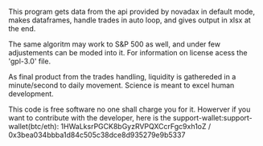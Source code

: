 This program gets data from the api provided by novadax in default mode, makes dataframes, handle trades in
auto loop, and gives output in xlsx at the end.

The same algoritm may work to S&P 500 as well, and under few adjustements can be moded into it.
For information on license acess the 'gpl-3.0' file.

As final product from the trades handling, liquidity is gathereded in a minute/second to daily movement.
Science is meant to excel human development.

This code is free software no one shall charge you for it. Howerver if you want to contribute with the developer, 
here is the support-wallet:support-wallet(btc/eth): 
1HWaLksrPGCK8bGyzRVPQXCcrFgc9xh1oZ   / 0x3bea034bbba1d84c505c38dce8d935279e9b5337

